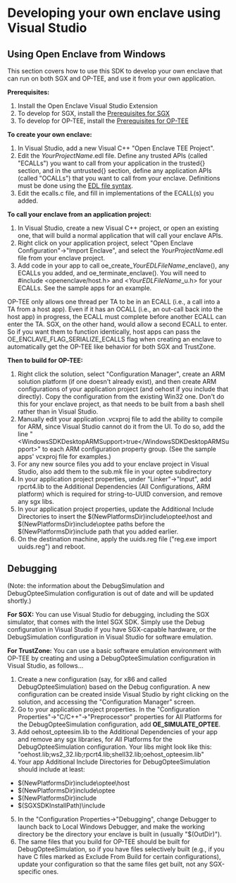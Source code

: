 Developing your own enclave using Visual Studio
=============

## Using Open Enclave from Windows

This section covers how to use this SDK to develop your own enclave that can run
on both SGX and OP-TEE, and use it from your own application.

**Prerequisites:**
1. Install the Open Enclave Visual Studio Extension
2. To develop for SGX, install the [Prerequisites for SGX](win_sgx_dev.md)
2. To develop for OP-TEE, install the [Prerequisites for OP-TEE](ta_debugging_wsl.md)

**To create your own enclave:**
1. In Visual Studio, add a new Visual C++ "Open Enclave TEE Project".
2. Edit the _YourProjectName_.edl file. Define any trusted APIs (called "ECALLs")
you want to call from your application in the trusted{} section,
and in the untrusted{} section, define any application APIs (called "OCALLs")
that you want to call from your enclave. Definitions must be done using the
[EDL file syntax](https://software.intel.com/en-us/sgx-sdk-dev-reference-enclave-definition-language-file-syntax).
3. Edit the ecalls.c file, and fill in implementations of the ECALL(s) you added.

**To call your enclave from an application project:**
1. In Visual Studio, create a new Visual C++ project, or open an existing
one, that will build a normal application that will call your enclave APIs.
2. Right click on your application project, select
"Open Enclave Configuration"->"Import Enclave", and select the
_YourProjectName_.edl file from your enclave project.
3. Add code in your app to call oe\_create\__YourEDLFileName_\_enclave(),
any ECALLs you added, and
oe\_terminate\_enclave().  You will need to #include <openenclave/host.h> 
and <_YourEDLFileName_\_u.h> for your ECALLs.
See the sample apps for an example.

OP-TEE only allows one thread per TA to be in an ECALL (i.e., a call into
a TA from a host app).  Even if it has an OCALL (i.e., an out-call
back into the host app) in progress, the ECALL must complete before
another ECALL can enter the TA.  SGX, on the other hand, would allow a
second ECALL to enter.  So if you want them to function identically, host apps
can pass the OE\_ENCLAVE\_FLAG\_SERIALIZE\_ECALLS
flag when creating an enclave to automatically get the OP-TEE like behavior
for both SGX and TrustZone.


**Then to build for OP-TEE:**

1. Right click the solution, select "Configuration Manager", create an ARM
solution platform (if one doesn't already exist), and then create ARM
configurations of your application project (and oehost if you include that
directly).  Copy the configuration from the existing Win32 one.  Don't do
this for your enclave project, as that needs to be built from a bash shell
rather than in Visual Studio.
2. Manually edit your application .vcxproj file to add the ability to
compile for ARM, since Visual Studio cannot do it from the UI.  To do so, add the
line "<WindowsSDKDesktopARMSupport\>true</WindowsSDKDesktopARMSupport\>"
to each ARM configuration property group.  (See the sample apps'
vcxproj file for examples.)
3. For any new source files you add to your enclave project in
Visual Studio, also add them to the sub.mk file in your optee subdirectory
4. In your application project properties, under "Linker"->"Input", add
rpcrt4.lib to the Additional Dependencies (All Configurations, ARM platform)
which is required for string-to-UUID conversion, and remove any sgx libs.
5. In your application project properties, update the Additional Include
Directories to insert the $(NewPlatformsDir)include\optee\host and
$(NewPlatformsDir)include\optee paths before the $(NewPlatformsDir)include path that you
added earlier.
6. On the destination machine, apply the uuids.reg file
("reg.exe import uuids.reg") and reboot.

## Debugging

(Note: the information about the DebugSimulation and DebugOpteeSimulation
configuration is out of date and will be updated shortly.)

**For SGX:** You can use Visual Studio for debugging, including the SGX
simulator, that comes with the Intel SGX SDK.  Simply use the Debug
configuration in Visual Studio if you have SGX-capable hardware, or
the DebugSimulation configuration in Visual Studio for software emulation.

**For TrustZone:** You can use a basic software emulation environment with OP-TEE
by creating and using a DebugOpteeSimulation configuration in Visual Studio,
as follows...

1. Create a new configuration (say, for x86 and called DebugOpteeSimulation)
based on the Debug configuration. A new configuration can be created
inside Visual Studio by right clicking on the solution, and accessing
the "Configuration Manager" screen.
2. Go to your application project properties.  In the
"Configuration Properties"->"C/C++"->"Preprocessor" properties for All Platforms
for the DebugOpteeSimulation configuration, add
**OE\_SIMULATE\_OPTEE**.
3. Add oehost\_opteesim.lib to the Additional Dependencies of your app and
remove any sgx libraries, for All Platforms for the DebugOpteeSimulation
configuration. Your libs might look like this:
"oehost.lib;ws2\_32.lib;rpcrt4.lib;shell32.lib;oehost\_opteesim.lib"
4. Your app Additional Include Directories for DebugOpteeSimulation
should include at least:
* $(NewPlatformsDir)include\optee\host
* $(NewPlatformsDir)include\optee
* $(NewPlatformsDir)include
* $(SGXSDKInstallPath)\include
5. In the "Configuration Properties->"Debugging", change Debugger to launch
back to Local Windows Debugger, and make the working directory be the
directory your enclave is built in (usually "$(OutDir)").
6. The same files that you build for OP-TEE should be built for
DebugOpteeSimulation, so if you have files selectively built (e.g., if you
have C files marked as Exclude From Build for certain configurations),
update your configuration so that the same files get built, not any
SGX-specific ones.
